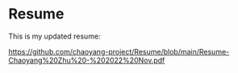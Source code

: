 # Resume

This is my updated resume:

https://github.com/chaoyang-project/Resume/blob/main/Resume-Chaoyang%20Zhu%20-%202022%20Nov.pdf
